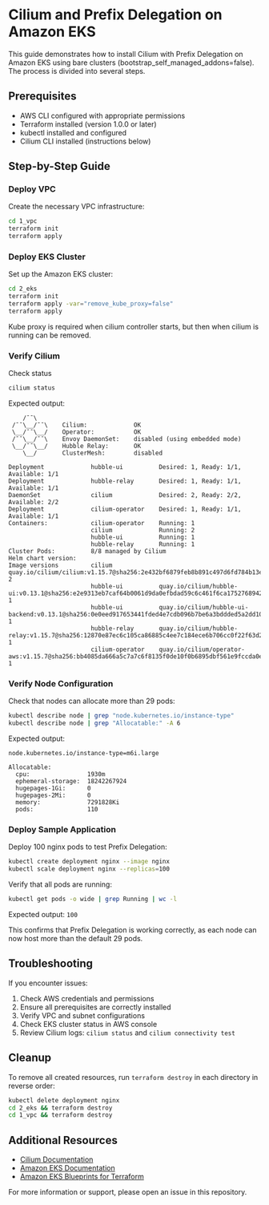 # Cilium and Prefix Delegation on Amazon EKS

This guide demonstrates how to install Cilium with Prefix Delegation on Amazon EKS using bare clusters (bootstrap_self_managed_addons=false). The process is divided into several steps.

## Prerequisites

- AWS CLI configured with appropriate permissions
- Terraform installed (version 1.0.0 or later)
- kubectl installed and configured
- Cilium CLI installed (instructions below)

## Step-by-Step Guide

### Deploy VPC

Create the necessary VPC infrastructure:

```bash
cd 1_vpc
terraform init
terraform apply
```

### Deploy EKS Cluster

Set up the Amazon EKS cluster:

```bash
cd 2_eks
terraform init
terraform apply -var="remove_kube_proxy=false"
terraform apply
```

Kube proxy is required when cilium controller starts, but then when cilium is running can be removed.


### Verify Cilium

Check status
```bash
cilium status
```
Expected output:
```
    /¯¯\
 /¯¯\__/¯¯\    Cilium:             OK
 \__/¯¯\__/    Operator:           OK
 /¯¯\__/¯¯\    Envoy DaemonSet:    disabled (using embedded mode)
 \__/¯¯\__/    Hubble Relay:       OK
    \__/       ClusterMesh:        disabled

Deployment             hubble-ui          Desired: 1, Ready: 1/1, Available: 1/1
Deployment             hubble-relay       Desired: 1, Ready: 1/1, Available: 1/1
DaemonSet              cilium             Desired: 2, Ready: 2/2, Available: 2/2
Deployment             cilium-operator    Desired: 1, Ready: 1/1, Available: 1/1
Containers:            cilium-operator    Running: 1
                       cilium             Running: 2
                       hubble-ui          Running: 1
                       hubble-relay       Running: 1
Cluster Pods:          8/8 managed by Cilium
Helm chart version:
Image versions         cilium             quay.io/cilium/cilium:v1.15.7@sha256:2e432bf6879feb8b891c497d6fd784b13e53456017d2b8e4ea734145f0282ef0: 2
                       hubble-ui          quay.io/cilium/hubble-ui:v0.13.1@sha256:e2e9313eb7caf64b0061d9da0efbdad59c6c461f6ca1752768942bfeda0796c6: 1
                       hubble-ui          quay.io/cilium/hubble-ui-backend:v0.13.1@sha256:0e0eed917653441fded4e7cdb096b7be6a3bddded5a2dd10812a27b1fc6ed95b: 1
                       hubble-relay       quay.io/cilium/hubble-relay:v1.15.7@sha256:12870e87ec6c105ca86885c4ee7c184ece6b706cc0f22f63d2a62a9a818fd68f: 1
                       cilium-operator    quay.io/cilium/operator-aws:v1.15.7@sha256:bb4085da666a5c7a7c6f8135f0de10f0b6895dbf561e9fccda0e272b51bb936e: 1
```

### Verify Node Configuration

Check that nodes can allocate more than 29 pods:

```bash
kubectl describe node | grep "node.kubernetes.io/instance-type"
kubectl describe node | grep "Allocatable:" -A 6
```

Expected output:

```
node.kubernetes.io/instance-type=m6i.large

Allocatable:
  cpu:                1930m
  ephemeral-storage:  18242267924
  hugepages-1Gi:      0
  hugepages-2Mi:      0
  memory:             7291828Ki
  pods:               110
```

### Deploy Sample Application

Deploy 100 nginx pods to test Prefix Delegation:

```bash
kubectl create deployment nginx --image nginx
kubectl scale deployment nginx --replicas=100
```

Verify that all pods are running:

```bash
kubectl get pods -o wide | grep Running | wc -l
```

Expected output: `100`

This confirms that Prefix Delegation is working correctly, as each node can now host more than the default 29 pods.

## Troubleshooting

If you encounter issues:

1. Check AWS credentials and permissions
2. Ensure all prerequisites are correctly installed
3. Verify VPC and subnet configurations
4. Check EKS cluster status in AWS console
5. Review Cilium logs: `cilium status` and `cilium connectivity test`

## Cleanup

To remove all created resources, run `terraform destroy` in each directory in reverse order:

```bash
kubectl delete deployment nginx
cd 2_eks && terraform destroy
cd 1_vpc && terraform destroy
```

## Additional Resources

- [Cilium Documentation](https://docs.cilium.io/)
- [Amazon EKS Documentation](https://docs.aws.amazon.com/eks/)
- [Amazon EKS Blueprints for Terraform](https://aws-ia.github.io/terraform-aws-eks-blueprints/)

For more information or support, please open an issue in this repository.